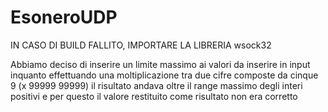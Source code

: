 # EsoneroUDP

IN CASO DI BUILD FALLITO, IMPORTARE LA LIBRERIA wsock32

Abbiamo deciso di inserire un limite massimo ai valori da inserire in input inquanto 
effettuando una moltiplicazione tra due cifre composte da cinque 9 (x 99999 99999) il risultato andava oltre il range massimo degli interi positivi
e per questo il valore restituito come risultato non era corretto
